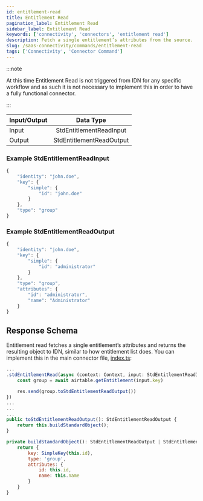 ```yaml
---
id: entitlement-read
title: Entitlement Read
pagination_label: Entitlement Read
sidebar_label: Entitlement Read
keywords: ['connectivity', 'connectors', 'entitlement read']
description: Fetch a single entitlement’s attributes from the source.
slug: /saas-connectivity/commands/entitlement-read
tags: ['Connectivity', 'Connector Command']
---
```


:::note

At this time Entitlement Read is not triggered from IDN for any specific workflow and as such it is not necessary to implement this in order to have a fully functional connector.

:::

| Input/Output |        Data Type         |
| :----------- | :----------------------: |
| Input        | StdEntitlementReadInput  |
| Output       | StdEntitlementReadOutput |

### Example StdEntitlementReadInput

```javascript
{
    "identity": "john.doe",
    "key": {
        "simple": {
            "id": "john.doe"
        }
    },
    "type": "group"
}
```

### Example StdEntitlementReadOutput

```javascript
{
    "identity": "john.doe",
    "key": {
        "simple": {
            "id": "administrator"
        }
    },
    "type": "group",
    "attributes": {
        "id": "administrator",
        "name": "Administrator"
    }
}
```

## Response Schema

Entitlement read fetches a single entitlement’s attributes and returns the resulting object to IDN, similar to how entitlement list does. You can implement this in the main connector file, [index.ts](https://github.com/sailpoint-oss/airtable-example-connector/blob/main/src/index.ts):

```javascript
...
.stdEntitlementRead(async (context: Context, input: StdEntitlementReadInput, res: Response<StdEntitlementReadOutput>) => {
    const group = await airtable.getEntitlement(input.key)

    res.send(group.toStdEntitlementReadOutput())
})
...
...
...
public toStdEntitlementReadOutput(): StdEntitlementReadOutput {
    return this.buildStandardObject();
}

private buildStandardObject(): StdEntitlementReadOutput | StdEntitlementListOutput {
    return {
        key: SimpleKey(this.id),
        type: 'group',
        attributes: {
            id: this.id,
            name: this.name
        }
    }
}
```

